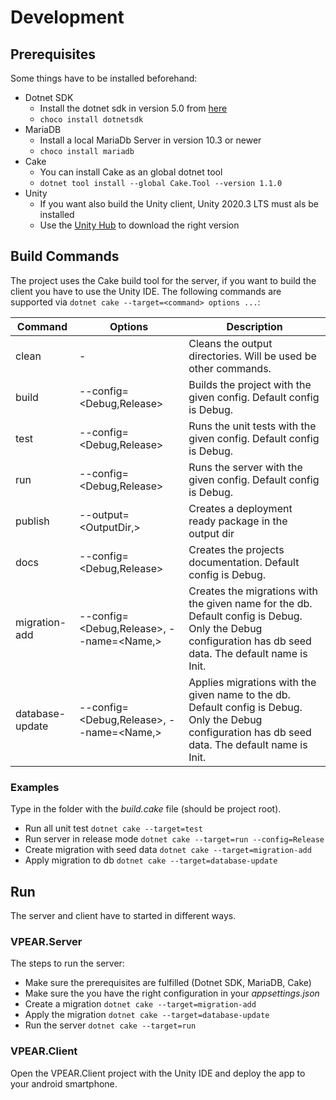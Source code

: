 # Development

## Prerequisites
Some things have to be installed beforehand:

* Dotnet SDK
  * Install the dotnet sdk in version 5.0 from [here](https://dotnet.microsoft.com/download/dotnet/5.0)
  * `choco install dotnetsdk`
* MariaDB
  * Install a local MariaDb Server in version 10.3 or newer
  * `choco install mariadb`
* Cake
  * You can install Cake as an global dotnet tool
  * `dotnet tool install --global Cake.Tool --version 1.1.0`
* Unity
  * If you want also build the Unity client, Unity 2020.3 LTS must als be installed
  * Use the [Unity Hub](https://unity3d.com/de/get-unity/download) to download the right version

## Build Commands
The project uses the Cake build tool for the server, if you want to build the client you have to use the Unity IDE. The following commands are supported via `dotnet cake --target=<command> options ...`:

| Command | Options | Description |
| - | - | - |
| clean | - | Cleans the output directories. Will be used be other commands. |
| build | --config=<Debug,Release> | Builds the project with the given config. Default config is Debug. |
| test | --config=<Debug,Release> | Runs the unit tests with the given config. Default config is Debug. |
| run | --config=<Debug,Release> | Runs the server with the given config. Default config is Debug. |
| publish | --output=<OutputDir,> | Creates a deployment ready package in the output dir |
| docs | --config=<Debug,Release> | Creates the projects documentation. Default config is Debug. |
| migration-add | --config=<Debug,Release>, --name=<Name,> | Creates the migrations with the given name for the db. Default config is Debug. Only the Debug configuration has db seed data. The default name is Init. |
| database-update | --config=<Debug,Release>, --name=<Name,> | Applies migrations with the given name to the db. Default config is Debug. Only the Debug configuration has db seed data. The default name is Init. |

### Examples
Type in the folder with the *build.cake* file (should be project root).

* Run all unit test `dotnet cake --target=test`
* Run server in release mode `dotnet cake --target=run --config=Release`
* Create migration with seed data `dotnet cake --target=migration-add`
* Apply migration to db `dotnet cake --target=database-update`

## Run
The server and client have to started in different ways.

### VPEAR.Server
The steps to run the server:

* Make sure the prerequisites are fulfilled (Dotnet SDK, MariaDB, Cake)
* Make sure the you have the right configuration in your *appsettings.json*
* Create a migration `dotnet cake --target=migration-add`
* Apply the migration `dotnet cake --target=database-update`
* Run the server `dotnet cake --target=run`

### VPEAR.Client

Open the VPEAR.Client project with the Unity IDE and deploy the app to your android smartphone.
